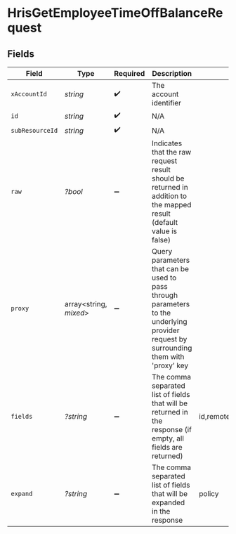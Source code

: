 # HrisGetEmployeeTimeOffBalanceRequest


## Fields

| Field                                                                                                                                                                        | Type                                                                                                                                                                         | Required                                                                                                                                                                     | Description                                                                                                                                                                  | Example                                                                                                                                                                      |
| ---------------------------------------------------------------------------------------------------------------------------------------------------------------------------- | ---------------------------------------------------------------------------------------------------------------------------------------------------------------------------- | ---------------------------------------------------------------------------------------------------------------------------------------------------------------------------- | ---------------------------------------------------------------------------------------------------------------------------------------------------------------------------- | ---------------------------------------------------------------------------------------------------------------------------------------------------------------------------- |
| `xAccountId`                                                                                                                                                                 | *string*                                                                                                                                                                     | :heavy_check_mark:                                                                                                                                                           | The account identifier                                                                                                                                                       |                                                                                                                                                                              |
| `id`                                                                                                                                                                         | *string*                                                                                                                                                                     | :heavy_check_mark:                                                                                                                                                           | N/A                                                                                                                                                                          |                                                                                                                                                                              |
| `subResourceId`                                                                                                                                                              | *string*                                                                                                                                                                     | :heavy_check_mark:                                                                                                                                                           | N/A                                                                                                                                                                          |                                                                                                                                                                              |
| `raw`                                                                                                                                                                        | *?bool*                                                                                                                                                                      | :heavy_minus_sign:                                                                                                                                                           | Indicates that the raw request result should be returned in addition to the mapped result (default value is false)                                                           |                                                                                                                                                                              |
| `proxy`                                                                                                                                                                      | array<string, *mixed*>                                                                                                                                                       | :heavy_minus_sign:                                                                                                                                                           | Query parameters that can be used to pass through parameters to the underlying provider request by surrounding them with 'proxy' key                                         |                                                                                                                                                                              |
| `fields`                                                                                                                                                                     | *?string*                                                                                                                                                                    | :heavy_minus_sign:                                                                                                                                                           | The comma separated list of fields that will be returned in the response (if empty, all fields are returned)                                                                 | id,remote_id,employee_id,remote_employee_id,policy_id,remote_policy_id,policy,current_balance,initial_balance,balance_unit,balance_start_date,balance_expiry_date,updated_at |
| `expand`                                                                                                                                                                     | *?string*                                                                                                                                                                    | :heavy_minus_sign:                                                                                                                                                           | The comma separated list of fields that will be expanded in the response                                                                                                     | policy                                                                                                                                                                       |